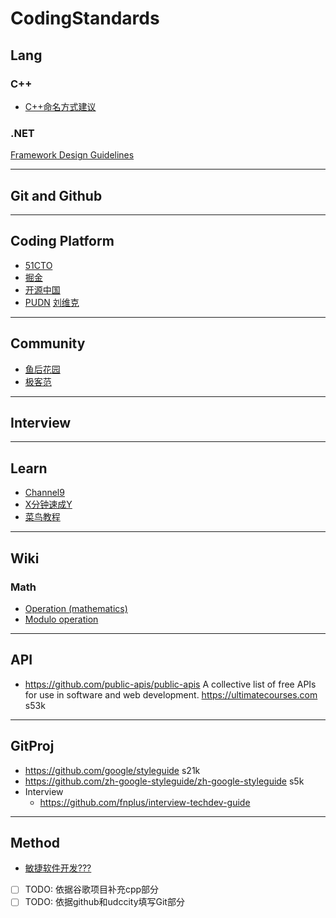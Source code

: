 # CodingStandards

## Lang

### C++
- [C++命名方式建议](https://blog.csdn.net/K346K346/article/details/81395342)

### .NET
[Framework Design Guidelines](https://docs.microsoft.com/zh-cn/dotnet/standard/design-guidelines/index)

----
## Git and Github
----
## Coding Platform
- [51CTO](https://blog.51cto.com/) 
- [掘金](https://juejin.im/)
- [开源中国](https://www.oschina.net/)
- [PUDN](http://www.pudn.com/) [刘维克](http://www.pudn.com/User/profile/id/5162564.html)
----
## Community
- [鱼后花园](https://www.fishlee.net/)
- [极客范](https://www.jikefan.com/)
----
## Interview

----
## Learn
- [Channel9](https://channel9.msdn.com)
- [X分钟速成Y](https://learnxinyminutes.com/)
- [菜鸟教程](https://www.runoob.com/)

----
## Wiki
### Math
- [Operation (mathematics)](https://en.wikipedia.org/wiki/Operation_(mathematics))
- [Modulo operation](https://en.wikipedia.org/wiki/Modulo_operation)
----
## API
- https://github.com/public-apis/public-apis A collective list of free APIs for use in software and web development. https://ultimatecourses.com s53k 
----
## GitProj
- https://github.com/google/styleguide s21k
- https://github.com/zh-google-styleguide/zh-google-styleguide s5k
- Interview
  - https://github.com/fnplus/interview-techdev-guide
----
## Method
- [敏捷软件开发???](https://baike.baidu.com/item/%E6%95%8F%E6%8D%B7%E8%BD%AF%E4%BB%B6%E5%BC%80%E5%8F%91/7108658?fromtitle=%E6%95%8F%E6%8D%B7%E5%BC%80%E5%8F%91&fromid=5618867&fr=aladdin)




- [ ] TODO: 依据谷歌项目补充cpp部分
- [ ] TODO: 依据github和udccity填写Git部分